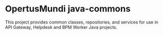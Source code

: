 # OpertusMundi java-commons

This project provides common classes, repositories, and services for use in API Gateway, Helpdesk and BPM Worker Java projects.
